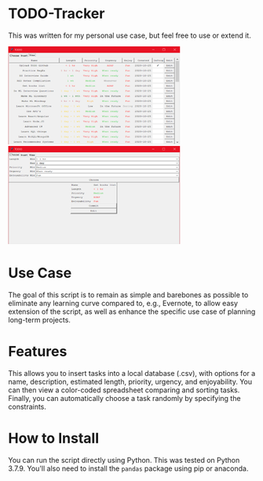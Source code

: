 # TODO-Tracker
This was written for my personal use case, but feel free to use or extend it.

<img src="view.png" width="350" height="200" /> <img src="choose.png" width="350" height="200" />

# Use Case
The goal of this script is to remain as simple and barebones as possible to eliminate any learning curve compared to, e.g., Evernote, to allow easy extension of the script, as well as enhance the specific use case of planning long-term projects.

# Features
This allows you to insert tasks into a local database (.csv), with options for a name, description, estimated length, priority, urgency, and enjoyability. You can then view a color-coded spreadsheet comparing and sorting tasks. Finally, you can automatically choose a task randomly by specifying the constraints.

# How to Install
You can run the script directly using Python. This was tested on Python 3.7.9. You'll also need to install the ```pandas``` package using pip or anaconda.
